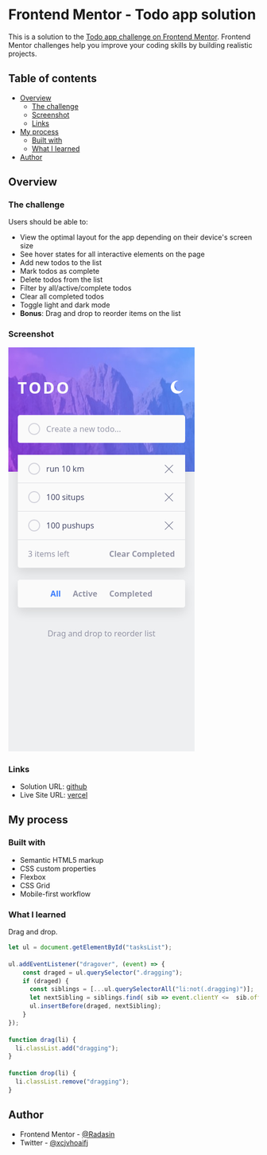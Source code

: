 # Frontend Mentor - Todo app solution

This is a solution to the [Todo app challenge on Frontend Mentor](https://www.frontendmentor.io/challenges/todo-app-Su1_KokOW). Frontend Mentor challenges help you improve your coding skills by building realistic projects. 

## Table of contents

- [Overview](#overview)
  - [The challenge](#the-challenge)
  - [Screenshot](#screenshot)
  - [Links](#links)
- [My process](#my-process)
  - [Built with](#built-with)
  - [What I learned](#what-i-learned)
- [Author](#author)

## Overview

### The challenge

Users should be able to:

- View the optimal layout for the app depending on their device's screen size
- See hover states for all interactive elements on the page
- Add new todos to the list
- Mark todos as complete
- Delete todos from the list
- Filter by all/active/complete todos
- Clear all completed todos
- Toggle light and dark mode
- **Bonus**: Drag and drop to reorder items on the list

### Screenshot

![](./screenshotNew.png)

### Links

- Solution URL: [github](https://github.com/RadasinR/todo-frontendmentor.git)
- Live Site URL: [vercel](https://todo-frontendmentor-omega.vercel.app/)

## My process

### Built with

- Semantic HTML5 markup
- CSS custom properties
- Flexbox
- CSS Grid
- Mobile-first workflow

### What I learned

Drag and drop.

```js
let ul = document.getElementById("tasksList");

ul.addEventListener("dragover", (event) => {
    const draged = ul.querySelector(".dragging");
    if (draged) {
      const siblings = [...ul.querySelectorAll("li:not(.dragging)")];
      let nextSibling = siblings.find( sib => event.clientY <=  sib.offsetTop + sib.offsetHeight / 2 );
      ul.insertBefore(draged, nextSibling);
    }
});

function drag(li) {
  li.classList.add("dragging");
}

function drop(li) {
  li.classList.remove("dragging");
}

```

## Author

- Frontend Mentor - [@Radasin](https://www.frontendmentor.io/profile/Radasin)
- Twitter - [@xcjvhoaifj](https://twitter.com/xcjvhoaifj)

